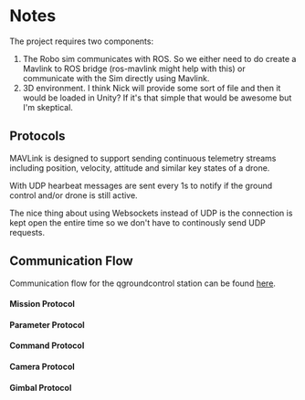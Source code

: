 # Notes

The project requires two components:

1. The Robo sim communicates with ROS. So we either need to do create a Mavlink to ROS bridge (ros-mavlink might help with this) or communicate with the Sim directly using Mavlink.
2. 3D environment. I think Nick will provide some sort of file and then it would be loaded in Unity? If it's that simple that would be awesome but I'm skeptical.

## Protocols

MAVLink is designed to support sending continuous telemetry streams including position, velocity, attitude and similar key states of a drone.

With UDP hearbeat messages are sent every 1s to notify if the ground control and/or drone is still active.

The nice thing about using Websockets instead of UDP is the connection is kept open the entire time so we don't have to continously send UDP requests.

## Communication Flow

Communication flow for the qgroundcontrol station can be found [here](https://dev.qgroundcontrol.com/en/communication_flow.html). 

#### Mission Protocol



#### Parameter Protocol

#### Command Protocol

#### Camera Protocol

#### Gimbal Protocol

